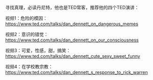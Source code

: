 寻找真理，必读丹尼特，他也是TED常客，推荐他的四个TED演讲：

视频1：危险的模因：https://www.ted.com/talks/dan_dennett_on_dangerous_memes

视频2：意识的错觉：https://www.ted.com/talks/dan_dennett_on_our_consciousness

视频3：可爱，性感，甜，搞笑：https://www.ted.com/talks/dan_dennett_cute_sexy_sweet_funny

视频4：在学校教宗教：https://www.ted.com/talks/dan_dennett_s_response_to_rick_warren
